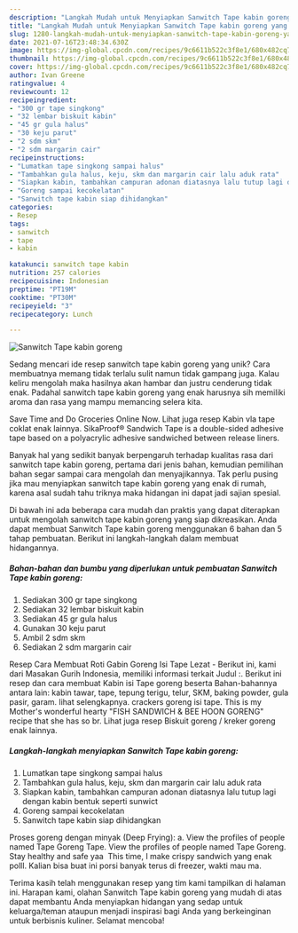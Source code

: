 ```yaml
---
description: "Langkah Mudah untuk Menyiapkan Sanwitch Tape kabin goreng yang Enak"
title: "Langkah Mudah untuk Menyiapkan Sanwitch Tape kabin goreng yang Enak"
slug: 1280-langkah-mudah-untuk-menyiapkan-sanwitch-tape-kabin-goreng-yang-enak
date: 2021-07-16T23:48:34.630Z
image: https://img-global.cpcdn.com/recipes/9c6611b522c3f8e1/680x482cq70/sanwitch-tape-kabin-goreng-foto-resep-utama.jpg
thumbnail: https://img-global.cpcdn.com/recipes/9c6611b522c3f8e1/680x482cq70/sanwitch-tape-kabin-goreng-foto-resep-utama.jpg
cover: https://img-global.cpcdn.com/recipes/9c6611b522c3f8e1/680x482cq70/sanwitch-tape-kabin-goreng-foto-resep-utama.jpg
author: Ivan Greene
ratingvalue: 4
reviewcount: 12
recipeingredient:
- "300 gr tape singkong"
- "32 lembar biskuit kabin"
- "45 gr gula halus"
- "30 keju parut"
- "2 sdm skm"
- "2 sdm margarin cair"
recipeinstructions:
- "Lumatkan tape singkong sampai halus"
- "Tambahkan gula halus, keju, skm dan margarin cair lalu aduk rata"
- "Siapkan kabin, tambahkan campuran adonan diatasnya lalu tutup lagi dengan kabin bentuk seperti sunwict"
- "Goreng sampai kecokelatan"
- "Sanwitch tape kabin siap dihidangkan"
categories:
- Resep
tags:
- sanwitch
- tape
- kabin

katakunci: sanwitch tape kabin 
nutrition: 257 calories
recipecuisine: Indonesian
preptime: "PT19M"
cooktime: "PT30M"
recipeyield: "3"
recipecategory: Lunch

---
```



![Sanwitch Tape kabin goreng](https://img-global.cpcdn.com/recipes/9c6611b522c3f8e1/680x482cq70/sanwitch-tape-kabin-goreng-foto-resep-utama.jpg)

Sedang mencari ide resep sanwitch tape kabin goreng yang unik? Cara membuatnya memang tidak terlalu sulit namun tidak gampang juga. Kalau keliru mengolah maka hasilnya akan hambar dan justru cenderung tidak enak. Padahal sanwitch tape kabin goreng yang enak harusnya sih memiliki aroma dan rasa yang mampu memancing selera kita.

Save Time and Do Groceries Online Now. Lihat juga resep Kabin vla tape coklat enak lainnya. SikaProof® Sandwich Tape is a double-sided adhesive tape based on a polyacrylic adhesive sandwiched between release liners.

Banyak hal yang sedikit banyak berpengaruh terhadap kualitas rasa dari sanwitch tape kabin goreng, pertama dari jenis bahan, kemudian pemilihan bahan segar sampai cara mengolah dan menyajikannya. Tak perlu pusing jika mau menyiapkan sanwitch tape kabin goreng yang enak di rumah, karena asal sudah tahu triknya maka hidangan ini dapat jadi sajian spesial.


Di bawah ini ada beberapa cara mudah dan praktis yang dapat diterapkan untuk mengolah sanwitch tape kabin goreng yang siap dikreasikan. Anda dapat membuat Sanwitch Tape kabin goreng menggunakan 6 bahan dan 5 tahap pembuatan. Berikut ini langkah-langkah dalam membuat hidangannya.

<!--inarticleads1-->

##### Bahan-bahan dan bumbu yang diperlukan untuk pembuatan Sanwitch Tape kabin goreng:

1. Sediakan 300 gr tape singkong
1. Sediakan 32 lembar biskuit kabin
1. Sediakan 45 gr gula halus
1. Gunakan 30 keju parut
1. Ambil 2 sdm skm
1. Sediakan 2 sdm margarin cair


Resep Cara Membuat Roti Gabin Goreng Isi Tape Lezat - Berikut ini, kami dari Masakan Gurih Indonesia, memiliki informasi terkait Judul :. Berikut ini resep dan cara membuat Kabin isi Tape goreng beserta Bahan-bahannya antara lain: kabin tawar, tape, tepung terigu, telur, SKM, baking powder, gula pasir, garam. lihat selengkapnya. crackers goreng isi tape. This is my Mother&#39;s wonderful hearty &#34;FISH SANDWICH &amp; BEE HOON GORENG&#34; recipe that she has so br. Lihat juga resep Biskuit goreng / kreker goreng enak lainnya. 

<!--inarticleads2-->

##### Langkah-langkah menyiapkan Sanwitch Tape kabin goreng:

1. Lumatkan tape singkong sampai halus
1. Tambahkan gula halus, keju, skm dan margarin cair lalu aduk rata
1. Siapkan kabin, tambahkan campuran adonan diatasnya lalu tutup lagi dengan kabin bentuk seperti sunwict
1. Goreng sampai kecokelatan
1. Sanwitch tape kabin siap dihidangkan


Proses goreng dengan minyak (Deep Frying): a. View the profiles of people named Tape Goreng Tape. View the profiles of people named Tape Goreng. Stay healthy and safe yaa ️ This time, I make crispy sandwich yang enak polll. Kalian bisa buat ini porsi banyak terus di freezer, wakti mau ma. 

Terima kasih telah menggunakan resep yang tim kami tampilkan di halaman ini. Harapan kami, olahan Sanwitch Tape kabin goreng yang mudah di atas dapat membantu Anda menyiapkan hidangan yang sedap untuk keluarga/teman ataupun menjadi inspirasi bagi Anda yang berkeinginan untuk berbisnis kuliner. Selamat mencoba!
